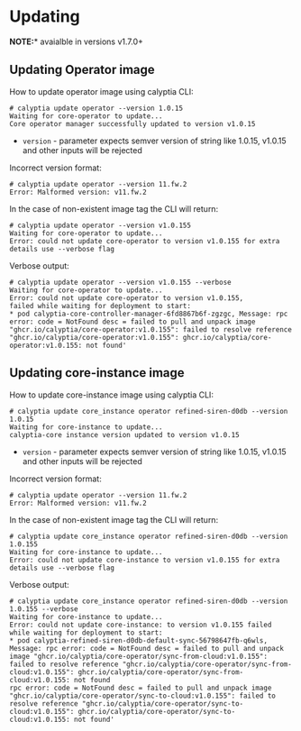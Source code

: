 # Updating

**NOTE:*** avaialble in versions v1.7.0+

## Updating Operator image

How to update operator image using calyptia CLI:

```shel
# calyptia update operator --version 1.0.15
Waiting for core-operator to update...
Core operator manager successfully updated to version v1.0.15
```

* `version` - parameter expects semver version of string like 1.0.15, v1.0.15 and other inputs will be rejected

Incorrect version format:

```shell
# calyptia update operator --version 11.fw.2
Error: Malformed version: v11.fw.2
```

In the case of non-existent image tag the CLI will return:

```shell
# calyptia update operator --version v1.0.155
Waiting for core-operator to update...
Error: could not update core-operator to version v1.0.155 for extra details use --verbose flag
```

Verbose output:

```shell
# calyptia update operator --version v1.0.155 --verbose
Waiting for core-operator to update...
Error: could not update core-operator to version v1.0.155, 
failed while waiting for deployment to start:
* pod calyptia-core-controller-manager-6fd8867b6f-zgzgc, Message: rpc error: code = NotFound desc = failed to pull and unpack image "ghcr.io/calyptia/core-operator:v1.0.155": failed to resolve reference "ghcr.io/calyptia/core-operator:v1.0.155": ghcr.io/calyptia/core-operator:v1.0.155: not found'
```

## Updating core-instance image

How to update core-instance image using calyptia CLI:

```shell
# calyptia update core_instance operator refined-siren-d0db --version 1.0.15
Waiting for core-instance to update...
calyptia-core instance version updated to version v1.0.15
```

* `version` - parameter expects semver version of string like 1.0.15, v1.0.15 and other inputs will be rejected

Incorrect version format:

```shell
# calyptia update operator --version 11.fw.2
Error: Malformed version: v11.fw.2
```

In the case of non-existent image tag the CLI will return:

```shell
# calyptia update core_instance operator refined-siren-d0db --version 1.0.155
Waiting for core-instance to update...
Error: could not update core-instance to version v1.0.155 for extra details use --verbose flag
```

Verbose output:

```shell
# calyptia update core_instance operator refined-siren-d0db --version 1.0.155 --verbose
Waiting for core-instance to update...
Error: could not update core-instance: to version v1.0.155 failed while waiting for deployment to start:
* pod calyptia-refined-siren-d0db-default-sync-56798647fb-q6wls, Message: rpc error: code = NotFound desc = failed to pull and unpack image "ghcr.io/calyptia/core-operator/sync-from-cloud:v1.0.155": failed to resolve reference "ghcr.io/calyptia/core-operator/sync-from-cloud:v1.0.155": ghcr.io/calyptia/core-operator/sync-from-cloud:v1.0.155: not found
rpc error: code = NotFound desc = failed to pull and unpack image "ghcr.io/calyptia/core-operator/sync-to-cloud:v1.0.155": failed to resolve reference "ghcr.io/calyptia/core-operator/sync-to-cloud:v1.0.155": ghcr.io/calyptia/core-operator/sync-to-cloud:v1.0.155: not found'
```
